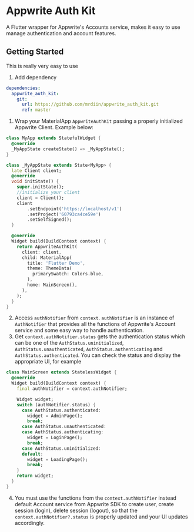 # Appwrite Auth Kit

A Flutter wrapper for Appwrite's Accounts service, makes it easy to use manage authentication and account features.

## Getting Started

This is really very easy to use

1. Add dependency

```yaml
dependencies:
  appwrite_auth_kit:
    git:
      url: https://github.com/mrdiin/appwrite_auth_kit.git
      ref: master
```

1. Wrap your MaterialApp `AppwriteAuthKit` passing a properly initialized Appwrite Client. Example below:

```dart
class MyApp extends StatefulWidget {
  @override
  _MyAppState createState() => _MyAppState();
}

class _MyAppState extends State<MyApp> {
  late Client client;
  @override
  void initState() {
    super.initState();
    //initialize your client
    client = Client();
    client
        .setEndpoint('https://localhost/v1')
        .setProject('60793ca4ce59e')
        .setSelfSigned();
  }

  @override
  Widget build(BuildContext context) {
    return AppwriteAuthKit(
      client: client,
      child: MaterialApp(
        title: 'Flutter Demo',
        theme: ThemeData(
          primarySwatch: Colors.blue,
        ),
        home: MainScreen(),
      ),
    );
  }
}
```

2. Access `authNotifier` from `context`. `authNotifier` is an instance of `AuthNotifier` that provides all the functions of Appwrite's Account service and some easy way to handle authentication.
3. Get `context.authNotifier.status` gets the authentication status which can be one of the `AuthStatus.uninitialized`, `AuthStatus.unauthenticated`, `AuthStatus.authenticating` and `AuthStatus.authenticated`. You can check the status and display the appropriate UI, for example

```dart
class MainScreen extends StatelessWidget {
  @override
  Widget build(BuildContext context) {
    final authNotifier = context.authNotifier;

    Widget widget;
    switch (authNotifier.status) {
      case AuthStatus.authenticated:
        widget = AdminPage();
        break;
      case AuthStatus.unauthenticated:
      case AuthStatus.authenticating:
        widget = LoginPage();
        break;
      case AuthStatus.uninitialized:
      default:
        widget = LoadingPage();
        break;
    }
    return widget;
  }
}
```

4. You must use the functions from the `context.authNotifier` instead default Account service from Appwrite SDK to create user, create session (login), delete session (logout), so that the `context.authNotifier?.status` is properly updated and your UI updates accordingly.
